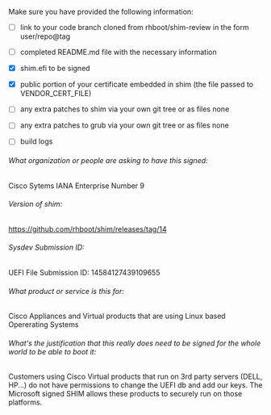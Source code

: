 Make sure you have provided the following information:

 - [ ] link to your code branch cloned from rhboot/shim-review in the form user/repo@tag
 - [ ] completed README.md file with the necessary information
 - [x] shim.efi to be signed

 - [x] public portion of your certificate embedded in shim (the file passed to VENDOR_CERT_FILE)
 - [ ] any extra patches to shim via your own git tree or as files
   none
 - [ ] any extra patches to grub via your own git tree or as files
   none
- [ ] build logs


###### What organization or people are asking to have this signed:
Cisco Sytems
IANA Enterprise Number 9

###### Version of shim:
https://github.com/rhboot/shim/releases/tag/14

###### Sysdev Submission ID:
UEFI File Submission ID: 14584127439109655

###### What product or service is this for:
Cisco Appliances and Virtual products that are using Linux based Opererating Systems

###### What's the justification that this really does need to be signed for the whole world to be able to boot it:
Customers using Cisco Virtual products that run on 3rd party servers (DELL, HP...) do not have permissions to 
change the UEFI db and add our keys.  The Microsoft signed SHIM allows these products to securely run on those 
platforms.

